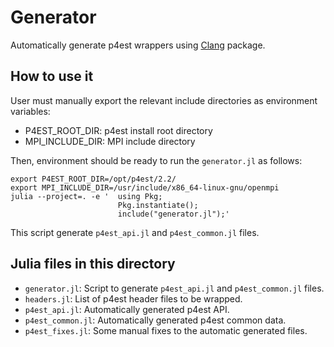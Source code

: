 # Generator

Automatically generate p4est wrappers using [Clang](https://github.com/JuliaInterop/Clang.jl) package.

## How to use it

User must manually export the relevant include directories as environment variables:

- P4EST_ROOT_DIR: p4est install root directory
- MPI_INCLUDE_DIR: MPI include directory

Then, environment should be ready to run the `generator.jl` as follows:

```
export P4EST_ROOT_DIR=/opt/p4est/2.2/
export MPI_INCLUDE_DIR=/usr/include/x86_64-linux-gnu/openmpi
julia --project=. -e '  using Pkg;
                        Pkg.instantiate();
                        include("generator.jl");'
```

This script generate `p4est_api.jl` and `p4est_common.jl` files.

## Julia files in this directory

- `generator.jl`: Script to generate `p4est_api.jl` and `p4est_common.jl` files.
- `headers.jl`: List of p4est header files to be wrapped.
- `p4est_api.jl`: Automatically generated p4est API.
- `p4est_common.jl`: Automatically generated p4est common data.
- `p4est_fixes.jl`: Some manual fixes to the automatic generated files.
